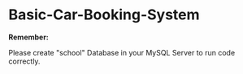 # Basic-Car-Booking-System

<b>Remember:</b>
<p> Please create "school" Database in your MySQL Server to run code correctly.</p>
